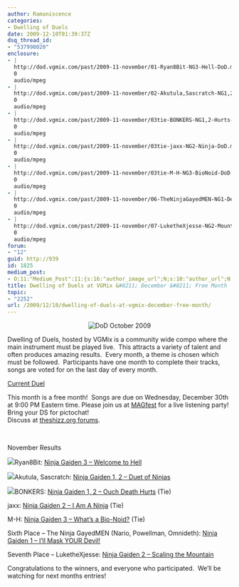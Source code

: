 ```yaml
---
author: Ramaniscence
categories:
- Dwelling of Duels
date: 2009-12-10T01:39:37Z
dsq_thread_id:
- "537998020"
enclosure:
- |
  http://dod.vgmix.com/past/2009-11-november/01-Ryan8Bit-NG3-Hell-DoD.mp3
  0
  audio/mpeg
- |
  http://dod.vgmix.com/past/2009-11-november/02-Akutula,Sascratch-NG1,2-Duet-DoD.mp3
  0
  audio/mpeg
- |
  http://dod.vgmix.com/past/2009-11-november/03tie-BONKERS-NG1,2-Hurts-DoD.mp3
  0
  audio/mpeg
- |
  http://dod.vgmix.com/past/2009-11-november/03tie-jaxx-NG2-Ninja-DoD.mp3
  0
  audio/mpeg
- |
  http://dod.vgmix.com/past/2009-11-november/03tie-M-H-NG3-BioNoid-DoD.mp3
  0
  audio/mpeg
- |
  http://dod.vgmix.com/past/2009-11-november/06-TheNinjaGayedMEN-NG1-Devil-DoD.mp3
  0
  audio/mpeg
- |
  http://dod.vgmix.com/past/2009-11-november/07-LuketheXjesse-NG2-Mountain-DoD.mp3
  0
  audio/mpeg
forum:
- "12"
guid: http://939
id: 1825
medium_post:
- O:11:"Medium_Post":11:{s:16:"author_image_url";N;s:10:"author_url";N;s:11:"byline_name";N;s:12:"byline_email";N;s:10:"cross_link";N;s:2:"id";N;s:21:"follower_notification";N;s:7:"license";N;s:14:"publication_id";N;s:6:"status";N;s:3:"url";N;}
title: Dwelling of Duels at VGMix &#8211; December &#8211; Free Month
topic:
- "2252"
url: /2009/12/10/dwelling-of-duels-at-vgmix-december-free-month/
---
```


<div align="center">
  <img src="images/newsMisc/DoD_Freemonth_December09.png" alt="DoD October 2009" border="0" />
</div>

Dwelling of Duels, hosted by VGMix is a community wide compo where the main instrument must be played live.  This attracts a variety of talent and often produces amazing results.  Every month, a theme is chosen which must be followed.  Participants have one month to complete their tracks, songs are voted for on the last day of every month.

<div>
  <p>
    <a href="http://dod.vgmix.com/current.php" target="_blank">Current Duel</a>
  </p>
  
  <p>
    This month is a free month!  Songs are due on Wednesday, December 30th at 9:00 PM Eastern time. Please join us at <a href="http://www.magfest.org/" target="_blank">MAGfest</a> for a live listening party! Bring your DS for pictochat!<br /> Discuss at <a href="http://theshizz.org/forum/index.php?/topic/30538-dwelling-of-duels-november-results-m8-discussion/" target="_blank">theshizz.org forums</a>.
  </p>
</div>

&nbsp;

November Results
  
<img src="http://dod.vgmix.com/winner.gif" border="0" />Ryan8Bit: [Ninja Gaiden 3 &#8211; Welcome to Hell](http://dod.vgmix.com/past/2009-11-november/01-Ryan8Bit-NG3-Hell-DoD.mp3)
  
<img src="http://dod.vgmix.com/silver.gif" border="0" />Akutula, Sascratch: [Ninja Gaiden 1, 2 &#8211; Duet of Ninjas](http://dod.vgmix.com/past/2009-11-november/02-Akutula,Sascratch-NG1,2-Duet-DoD.mp3)
  
<img src="http://dod.vgmix.com/bronze.gif" border="0" />BONKERS: [Ninja Gaiden 1, 2 &#8211; Ouch Death Hurts](http://dod.vgmix.com/past/2009-11-november/03tie-BONKERS-NG1,2-Hurts-DoD.mp3) (Tie)
  
jaxx: [Ninja Gaiden 2 &#8211; I Am A Ninja](http://dod.vgmix.com/past/2009-11-november/03tie-jaxx-NG2-Ninja-DoD.mp3) (Tie)
  
M-H: [Ninja Gaiden 3 &#8211; What&#8217;s a Bio-Noid?](http://dod.vgmix.com/past/2009-11-november/03tie-M-H-NG3-BioNoid-DoD.mp3) (Tie)

Sixth Place &#8211; The Ninja GayedMEN (Nario, Powellman, Omnideth): [Ninja Gaiden 1 &#8211; I&#8217;ll Mask YOUR Devil!](http://dod.vgmix.com/past/2009-11-november/06-TheNinjaGayedMEN-NG1-Devil-DoD.mp3)

Seventh Place &#8211; LuketheXjesse: [Ninja Gaiden 2 &#8211; Scaling the Mountain](http://dod.vgmix.com/past/2009-11-november/07-LuketheXjesse-NG2-Mountain-DoD.mp3)

Congratulations to the winners, and everyone who participated.  We&#8217;ll be watching for next months entries!